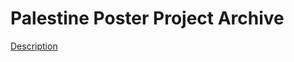 # Palestine Poster Project Archive

[Description](https://www.palestineposterproject.org/content/about-the-palestine-poster-project-archives-0) 
